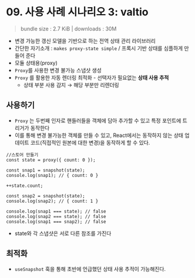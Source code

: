 # 09. 사용 사례 시나리오 3: valtio

> bundle size : 2.7 KiB | downloads : 30M

- 변경 가능한 갱신 모델을 기반으로 하는 전역 상태 관리 라이브러리
- 간단한 자기소개 : `makes proxy-state simple` / 프록시 기반 상태를 심플하게 만들어 준다
- 모듈 상태용(proxy)
- `Proxy`를 사용한 변경 불가능 스냅샷 생성
- `Proxy` 를 활용한 자동 렌더링 최적화 - 선택자가 필요없는 **상태 사용 추적**
  - 상태 부분 사용 감지 → 해당 부분만 리렌더링

## 사용하기

- `Proxy` 는 두번째 인자로 핸들러들을 객체에 담아 추가할 수 있고 특정 포인트에 트리거가 동작한다
- 이를 통해 변경 불가능한 객체를 만들 수 있고, React에서는 동작하지 않는 상태 업데이트 코드(직접적인 원본에 대한 변경)을 동작하게 할 수 있다.

```tsx
//스토어 만들기
const state = proxy({ count: 0 });

const snap1 = snapshot(state);
console.log(snap1); // { count: 0 }

++state.count;

const snap2 = snapshot(state);
console.log(snap2); // { count: 1 }

console.log(snap1 === state); // false
console.log(snap2 === state); // false
console.log(snap1 === snap2); // false
```

- state와 각 스냅샷은 서로 다른 참조를 가진다

## 최적화

- `useSnapshot` 훅을 통해 초반에 언급했던 상태 사용 추적이 가능해진다.